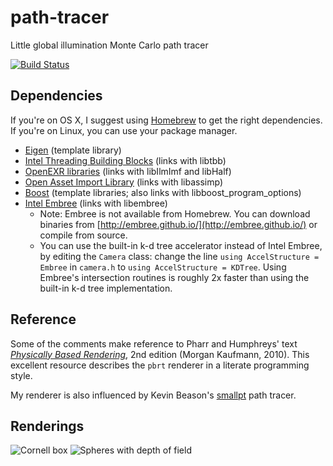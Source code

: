 path-tracer
===========

Little global illumination Monte Carlo path tracer

[![Build Status](https://semaphoreapp.com/api/v1/projects/f17e953b-83a4-4364-a2e3-04e1f126be21/317820/shields_badge.svg)](https://semaphoreapp.com/sdao/path-tracer)

Dependencies
------------
If you're on OS X, I suggest using [Homebrew](http://brew.sh/) to get the right
dependencies. If you're on Linux, you can use your package manager.

* [Eigen](http://eigen.tuxfamily.org/)
  (template library)
* [Intel Threading Building Blocks](https://www.threadingbuildingblocks.org/)
  (links with libtbb)
* [OpenEXR libraries](http://openexr.com/)
  (links with libIlmImf and libHalf)
* [Open Asset Import Library](http://assimp.sourceforge.net/)
  (links with libassimp)
* [Boost](http://www.boost.org/)
  (template libraries; also links with libboost_program_options)
* [Intel Embree](http://embree.github.io/)
  (links with libembree)
  * Note: Embree is not available from Homebrew. You can download binaries
    from [http://embree.github.io/](http://embree.github.io/) or compile from
    source.
  * You can use the built-in k-d tree accelerator instead of Intel Embree, by
    editing the `Camera` class: change the line `using AccelStructure = Embree`
    in `camera.h` to `using AccelStructure = KDTree`. Using Embree's
    intersection routines is roughly 2x faster than using the built-in k-d
    tree implementation.

Reference
---------
Some of the comments make reference to Pharr and Humphreys' text
[*Physically Based Rendering*](pbrt.org), 2nd edition (Morgan Kaufmann, 2010).
This excellent resource describes the `pbrt` renderer in a literate
programming style.

My renderer is also influenced by Kevin Beason's
[smallpt](http://www.kevinbeason.com/smallpt/) path tracer.

Renderings
----------
![Cornell box](https://raw.githubusercontent.com/wiki/sdao/path-tracer/pathtracer_dragon_800iters_30min.png)
![Spheres with depth of field](https://raw.githubusercontent.com/wiki/sdao/path-tracer/pathtracer_spheres_800iters_20min.png)

